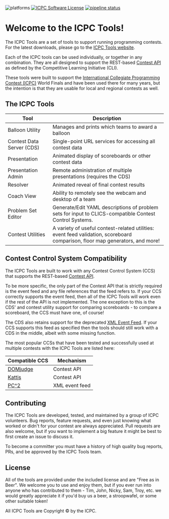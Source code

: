 ![platforms](https://img.shields.io/badge/platforms-macos|linux|windows-lightgrey.svg)
[![ICPC Software License](https://img.shields.io/badge/license-ICPC%20Software%20License-brightgreen.svg)](https://github.com/icpctools/icpctools/blob/master/LICENSE)
[![pipeline status](https://gitlab.com/icpctools/icpctools/badges/master/pipeline.svg)](https://gitlab.com/icpctools/icpctools/commits/master)

Welcome to the ICPC Tools!
==========================

The ICPC Tools are a set of tools to support running programming contests. For the latest downloads, please go to the [ICPC Tools website](https://tools.icpc.global).

Each of the ICPC tools can be used individually, or together in any combination. They are all designed to support
the REST-based [Contest API](https://ccs-specs.icpc.io/contest_api) as defined by the Competitive Learning Initiative (CLI).

These tools were built to support the
[International Collegiate Programming Contest (ICPC)](https://icpc.global) World Finals and have been used there for many years, but
the intention is that they are usable for local and regional contests as well.


## The ICPC Tools

Tool | Description
--- | ---
Balloon Utility | Manages and prints which teams to award a balloon
Contest Data Server (CDS) | Single-point URL services for accessing all contest data
Presentation | Animated display of scoreboards or other contest data
Presentation Admin | Remote administration of multiple presentations (requires the CDS)
Resolver | Animated reveal of final contest results
Coach View | Ability to remotely see the webcam and desktop of a team
Problem Set Editor | Generate/Edit YAML descriptions of problem sets for input to CLICS-compatible Contest Control Systems.
Contest Utilities | A variety of useful contest-related utilities: event feed validation, scoreboard comparison, floor map generators, and more!


## Contest Control System Compatibility

The ICPC Tools are built to work with any Contest Control System (CCS) that supports the REST-based [Contest API](https://ccs-specs.icpc.io/contest_api).

To be more specific, the only part of the Contest API that is strictly required is the event feed and any file
references that the feed refers to. If your CCS correctly supports the event feed, then all of the ICPC Tools will
work even if the rest of the API is not implemented. The one exception to this is the CDS' and contest utility support
for comparing scoreboards - to compare a scoreboard, the CCS must have one, of course!

The CDS also retains support for the deprecated [XML Event Feed](https://clics.ecs.baylor.edu/index.php?title=Event_Feed_2016).
If your CCS supports this feed as specified then the tools should still work with a CDS in the middle, albeit with some missing function.

The most popular CCSs that have been tested and successfully used at multiple contests with the ICPC Tools are listed here:

Compatible CCS | Mechanism
| --- | ---
| [DOMjudge](https://www.domjudge.org) | Contest API
| [Kattis](https://www.kattis.com) | Contest API
| [PC^2](https://pc2.ecs.csus.edu) | XML event feed


## Contributing

The ICPC Tools are developed, tested, and maintained by a group of ICPC volunteers. Bug reports, feature requests,
and even just knowing what worked or didn't for your contest are always appreciated. Pull requests are also welcome,
but if you want to implement a big feature it might be best to first create an issue to discuss it.

To become a committer you must have a history of high quality bug reports, PRs, and be approved by the ICPC Tools team.

## License

All of the tools are provided under the included license and are "Free as in Beer". We welcome you to use
and enjoy them, but if you ever run into anyone who has contributed to them - Tim, John, Nicky, Sam, Troy, etc.
we would greatly appreciate it if you'd buy us a beer, a stroopwafel, or some other suitable token!

All ICPC Tools are Copyright © by the ICPC.
